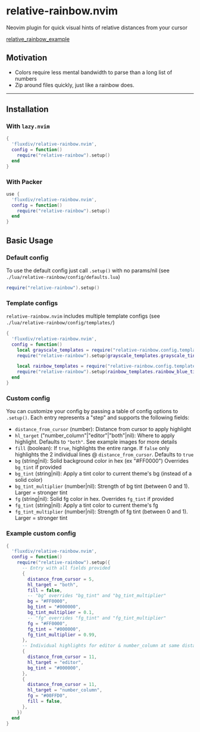 # relative-rainbow.nvim

Neovim plugin for quick visual hints of relative distances from your cursor

[relative_rainbow_example](https://github.com/user-attachments/assets/0c76f5e1-6242-4a7b-86c7-de4d06abd447)

## Motivation
- Colors require less mental bandwidth to parse than a long list of numbers
- Zip around files quickly, just like a rainbow does.

---

## Installation

### With `lazy.nvim`
```lua
{
  'fluxdiv/relative-rainbow.nvim',
  config = function()
    require("relative-rainbow").setup()
  end
}
```

### With Packer
```lua
use {
  'fluxdiv/relative-rainbow.nvim',
  config = function()
    require("relative-rainbow").setup()
  end
}
```

## Basic Usage

### Default config
To use the default config just call `.setup()` with no params/nil (see `./lua/relative-rainbow/config/defaults.lua`)
```lua
require("relative-rainbow").setup()
```

### Template configs
`relative-rainbow.nvim` includes multiple template configs (see `./lua/relative-rainbow/config/templates/`)
```lua
{
  'fluxdiv/relative-rainbow.nvim',
  config = function()
    local grayscale_templates = require("relative-rainbow.config.templates.grayscale")
    require("relative-rainbow").setup(grayscale_templates.grayscale_tint_line)

    local rainbow_templates = require("relative-rainbow.config.templates.rainbow")
    require("relative-rainbow").setup(rainbow_templates.rainbow_blue_tint)
  end
}
```

### Custom config
You can customize your config by passing a table of config options to `.setup()`. Each entry represents a "step" and supports the following fields:
- `distance_from_cursor` (number): Distance from cursor to apply highlight
- `hl_target` ("number_column"|"editor"|"both"|nil): Where to apply highlight. Defaults to `"both"`. See example images for more details
- `fill` (boolean): If `true`, highlights the entire range. If `false` only highlights the 2 individual lines @ `distance_from_cursor`. Defaults to `true`
- `bg` (string|nil): Solid background color in hex (ex "#FF0000") Overrides `bg_tint` if provided
- `bg_tint` (string|nil): Apply a tint color to current theme's bg (instead of a solid color)
- `bg_tint_multiplier` (number|nil): Strength of bg tint (between 0 and 1). Larger = stronger tint
- `fg` (string|nil): Solid fg color in hex. Overrides `fg_tint` if provided
- `fg_tint` (string|nil): Apply a tint color to current theme's fg
- `fg_tint_multiplier` (number|nil): Strength of fg tint (between 0 and 1). Larger = stronger tint

### Example custom config
```lua
{
  'fluxdiv/relative-rainbow.nvim',
  config = function()
    require("relative-rainbow").setup({
      -- Entry with all fields provided
      {
        distance_from_cursor = 5,
        hl_target = "both",
        fill = false,
        -- "bg" overrides "bg_tint" and "bg_tint_multiplier"
        bg = "#FF0000",
        bg_tint = "#000000",
        bg_tint_multiplier = 0.1,
        -- "fg" overrides "fg_tint" and "fg_tint_multiplier"
        fg = "#FF0000",
        fg_tint = "#000000",
        fg_tint_multiplier = 0.99,
      },
      -- Individual highlights for editor & number_column at same distance (same lines)
      {
        distance_from_cursor = 11,
        hl_target = "editor",
        bg_tint = "#000000",
      },
      {
        distance_from_cursor = 11,
        hl_target = "number_column",
        fg = "#00FFD0",
        fill = false,
      },
    })
  end
}
```
